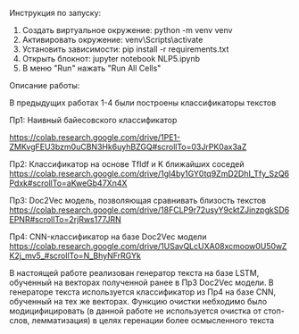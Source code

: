 Инструкция по запуску:
1. Создать виртуальное окружение: python -m venv venv
2. Активировать окружение: venv\Scripts\activate
3. Установить зависимости: pip install -r requirements.txt
4. Открыть блокнот: jupyter notebook NLP5.ipynb
5. В меню "Run" нажать "Run All Cells"

Описание работы:

В предыдущих работах 1-4 были построены классификаторы текстов

  Пр1:
  Наивный байесовского классификатор

  https://colab.research.google.com/drive/1PE1-ZMKvgFEU3bzm0uCBN3Hk6uyhBZGQ#scrollTo=03JrPK0ax3aZ

  Пр2:
  Классификатор на основе TfIdf и K ближайших соседей
  https://colab.research.google.com/drive/1gI4by1GY0tq9ZmD2DhI_Tfy_SzQ6Pdxk#scrollTo=aKweGb47Xn4X

  Пр3:
  Doc2Vec модель, позволяющая сравнивать близость текстов  
  https://colab.research.google.com/drive/18FCLP9r72usyY9cktZJinzpgkSD6EPNR#scrollTo=2rjRws177JRN

  Пр4:
  CNN-классификатор на базе Doc2Vec модели
  https://colab.research.google.com/drive/1USavQLcUXA08xcmoow0U50wZK2j_mv5_#scrollTo=N_BhyNFrRGYk


В настоящей работе реализован генератор текста на базе LSTM, обученный на векторах полученной ранее в Пр3 Doc2Vec модели.
В генераторе текста используется классификатор из Пр4 на базе CNN, обученный на тех же векторах.
Функцию очистки небходимо было модицифицировать (в данной работе не используется очистка от стоп-слов, лемматизация) в целях геренации более осмысленного текста
